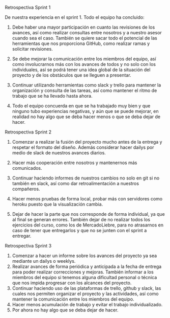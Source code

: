 Retrospectiva Sprint 1


De nuestra experiencia en el sprint 1. Todo el equipo ha concluido:

1.	Debe haber una mayor participación en cuanto las revisiones de los avances, así como realizar consultas entre nosotros y a nuestro asesor cuando sea el caso. También se quiere sacar todo el potencial de las herramientas que nos proporciona GitHub, como realizar ramas y solicitar revisiones.

2.	Se debe mejorar la comunicación entre los miembros del equipo, así como involucrarnos más con los avances de todos y no solo con los individuales, así se podrá tener una idea global de la situación del proyecto y de los obstáculos que se lleguen a presentar.

3.	Continuar utilizando herramientas como slack y trello para mantener la organización y consulta de las tareas, así como mantener el ritmo de trabajo que se ha llevado hasta ahora.

4.	Todo el equipo concuerda en que se ha trabajado muy bien y que ninguno tubo experiencias negativas, y aún que se puede mejorar, en realidad no hay algo que se deba hacer menos o que se deba dejar de hacer.



Retrospectiva Sprint 2


1. Comenzar a realizar la fusión del proyecto mucho antes de la entrega y respetar el formato del diseño. Además considerar hacer dailys por medio de slack de nuestros avances diarios.

2. Hacer más cooperación entre nosotros y mantenernos más comunicados.

3. Continuar haciendo informes de nuestros cambios no solo en git si no también en slack, así como dar retroalimentación a nuestros compañeros.

4. Hacer menos pruebas de forma local, probar más con servidores como heroku puesto que la visualización cambia.

5.  Dejar de hacer la parte que nos corresponde de forma individual, ya que al final se generan errores. También dejar de no realizar todos los ejercicios del curso, como los de MercadoLiebre, para no atrasarnos en caso de tener que entregarlos y que no se junten con el sprint a entregar.

Retrospectiva Sprint 3

1.	Comenzar a hacer un informe sobre los avances del proyecto ya sea mediante un dailys o weeklys.
2.	Realizar avances de forma periódica y anticipada a la fecha de entrega para poder realizar correcciones y mejoras. También informar a los miembros del equipo si tenemos alguna dificultad personal o técnica que nos impida progresar con los alcances del proyecto.
3.	Continuar haciendo uso de las plataformas de trello, github y slack, las cuales nos permiten organizar el proyecto y las actividades, así como mantener la comunicación entre los miembros del equipo.
4.	Hacer menos acumulación de trabajo y evitar el trabajo individualizado.
5.	Por ahora no hay algo que se deba dejar de hacer.
